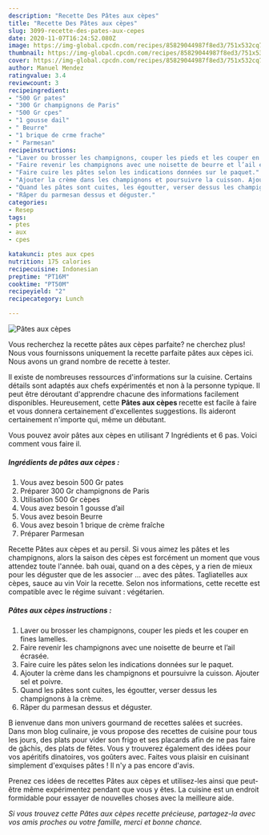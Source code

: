 ```yaml
---
description: "Recette Des Pâtes aux cèpes"
title: "Recette Des Pâtes aux cèpes"
slug: 3099-recette-des-pates-aux-cepes
date: 2020-11-07T16:24:52.080Z
image: https://img-global.cpcdn.com/recipes/85829044987f8ed3/751x532cq70/pates-aux-cepes-photo-principale-de-la-recette.jpg
thumbnail: https://img-global.cpcdn.com/recipes/85829044987f8ed3/751x532cq70/pates-aux-cepes-photo-principale-de-la-recette.jpg
cover: https://img-global.cpcdn.com/recipes/85829044987f8ed3/751x532cq70/pates-aux-cepes-photo-principale-de-la-recette.jpg
author: Manuel Mendez
ratingvalue: 3.4
reviewcount: 3
recipeingredient:
- "500 Gr pates"
- "300 Gr champignons de Paris"
- "500 Gr cpes"
- "1 gousse dail"
- " Beurre"
- "1 brique de crme frache"
- " Parmesan"
recipeinstructions:
- "Laver ou brosser les champignons, couper les pieds et les couper en fines lamelles."
- "Faire revenir les champignons avec une noisette de beurre et l’ail écrasée."
- "Faire cuire les pâtes selon les indications données sur le paquet."
- "Ajouter la crème dans les champignons et poursuivre la cuisson. Ajouter sel et poivre."
- "Quand les pâtes sont cuites, les égoutter, verser dessus les champignons à la crème."
- "Râper du parmesan dessus et déguster."
categories:
- Resep
tags:
- ptes
- aux
- cpes

katakunci: ptes aux cpes 
nutrition: 175 calories
recipecuisine: Indonesian
preptime: "PT16M"
cooktime: "PT50M"
recipeyield: "2"
recipecategory: Lunch

---
```



![Pâtes aux cèpes](https://img-global.cpcdn.com/recipes/85829044987f8ed3/751x532cq70/pates-aux-cepes-photo-principale-de-la-recette.jpg)

Vous recherchez la recette pâtes aux cèpes parfaite? ne cherchez plus! Nous vous fournissons uniquement la recette parfaite pâtes aux cèpes ici. Nous avons un grand nombre de recette à tester.

Il existe de nombreuses ressources d'informations sur la cuisine. Certains détails sont adaptés aux chefs expérimentés et non à la personne typique. Il peut être déroutant d'apprendre chacune des informations facilement disponibles. Heureusement, cette <strong> Pâtes aux cèpes </strong> recette est facile à faire et vous donnera certainement d'excellentes suggestions. Ils aideront certainement n'importe qui, même un débutant.

<!--inarticleads1-->

Vous pouvez avoir pâtes aux cèpes en utilisant 7 Ingrédients et 6 pas. Voici comment vous faire il.

##### Ingrédients de pâtes aux cèpes :

1. Vous avez besoin 500 Gr pates
1. Préparer 300 Gr champignons de Paris
1. Utilisation 500 Gr cèpes
1. Vous avez besoin 1 gousse d’ail
1. Vous avez besoin  Beurre
1. Vous avez besoin 1 brique de crème fraîche
1. Préparer  Parmesan


Recette Pâtes aux cèpes et au persil. Si vous aimez les pâtes et les champignons, alors la saison des cèpes est forcément un moment que vous attendez toute l&#39;année. bah ouai, quand on a des cèpes, y a rien de mieux pour les déguster que de les associer … avec des pâtes. Tagliatelles aux cèpes, sauce au vin Voir la recette. Selon nos informations, cette recette est compatible avec le régime suivant : végétarien. 

<!--inarticleads2-->

##### Pâtes aux cèpes instructions :

1. Laver ou brosser les champignons, couper les pieds et les couper en fines lamelles.
1. Faire revenir les champignons avec une noisette de beurre et l’ail écrasée.
1. Faire cuire les pâtes selon les indications données sur le paquet.
1. Ajouter la crème dans les champignons et poursuivre la cuisson. Ajouter sel et poivre.
1. Quand les pâtes sont cuites, les égoutter, verser dessus les champignons à la crème.
1. Râper du parmesan dessus et déguster.


B ienvenue dans mon univers gourmand de recettes salées et sucrées. Dans mon blog culinaire, je vous propose des recettes de cuisine pour tous les jours, des plats pour vider son frigo et ses placards afin de ne pas faire de gâchis, des plats de fêtes. Vous y trouverez également des idées pour vos apéritifs dinatoires, vos goûters avec. Faites vous plaisir en cuisinant simplement d&#39;exquises pâtes ! Il n&#39;y a pas encore d&#39;avis. 

<!--inarticleads1-->

<p>
Prenez ces idées de recettes Pâtes aux cèpes et utilisez-les ainsi que peut-être même expérimentez pendant que vous y êtes. La cuisine est un endroit formidable pour essayer de nouvelles choses avec la meilleure aide.
</p>

<p>
<i>Si vous trouvez cette Pâtes aux cèpes recette précieuse, partagez-la avec vos amis proches ou votre famille, merci et bonne chance.</i>
</p>
